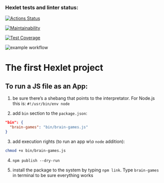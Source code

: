 ### Hexlet tests and linter status:
[![Actions Status](https://github.com/yeromin/frontend-project-lvl1/workflows/hexlet-check/badge.svg)](https://github.com/yeromin/frontend-project-lvl1/actions)

[![Maintainability](https://api.codeclimate.com/v1/badges/a99a88d28ad37a79dbf6/maintainability)](https://codeclimate.com/github/codeclimate/codeclimate/maintainability)

[![Test Coverage](https://api.codeclimate.com/v1/badges/a99a88d28ad37a79dbf6/test_coverage)](https://codeclimate.com/github/codeclimate/codeclimate/test_coverage)

![example workflow](https://github.com/yeromin/frontend-project-lvl1/actions/workflows/hxlt-github-actions.yml/badge.svg)


# The first Hexlet project

## To run a JS file as an App:

1. be sure there’s a shebang that points to the interpretator. For Node.js this is: 
`#!/usr/bin/env node`

2. add `bin` section to the `package.json`:
```json
"bin": {
  "brain-games": "bin/brain-games.js"
}
```

3. add execution rights (to run an app w\o `node` addition): 
```bash
chmod +x bin/brain-games.js
```

4. `npm publish --dry-run`

5. install the package to the system by typing `npm link`. Type `brain-games` in terminal to be sure everything works

